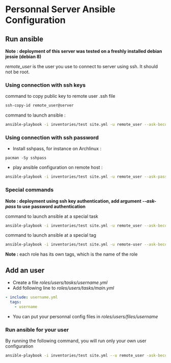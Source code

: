 # Personnal Server Ansible Configuration

## Run ansible

**Note : deployment of this server was tested on a freshly installed debian jessie (debian 8)**

*remote_user* is the user you use to connect to server using ssh. It should not be root.

### Using connection with ssh keys

command to copy public key to remote user .ssh file

```bash
ssh-copy-id remote_user@server
```

command to launch ansible : 

```bash
ansible-playbook -i inventories/test site.yml -u remote_user --ask-become-pass --ask-vault-pass
```

### Using connection with ssh password

* Install sshpass, for instance on Archlinux :
```
pacman -Sy sshpass
```
* play ansible configuration on remote host :
```bash
ansible-playbook -i inventories/test site.yml -u remote_user --ask-pass --ask-become-pass --ask-vault-pass
```

### Special commands

**Note : deployment using ssh key authentication, add argument *--ask-pass* to use password authentication**

command to launch ansible at a special task

```bash
ansible-playbook -i inventories/test site.yml -u remote_user --ask-become-pass --ask-vault-pass --start-at-task="My Task Name"
```

command to launch ansible at a special tag

```bash
ansible-playbook -i inventories/test site.yml -u remote-user --ask-become-pass --ask-vault-pass --tags="My tag name"
```

**Note :** each role has its own tags, which is the name of the role

## Add an user

* Create a file *roles/users/tasks/username.yml*
* Add following line to *roles/users/tasks/main.yml*
```yaml
- include: username.yml
  tags:
    - username
```
* You can put your personnal config files in *roles/users/files/username*

### Run ansible for your user

By running the following command, you will run only your own user configuration

```bash
ansible-playbook -i inventories/test site.yml --u remote_user -ask-become-pass --ask-vault-pass --tags="username"
```
